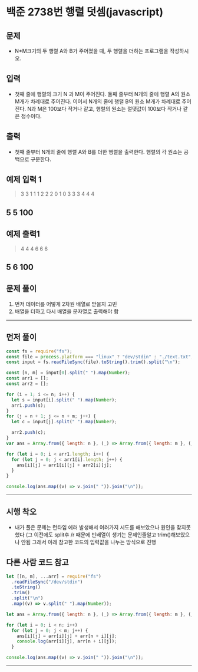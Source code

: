 # 백준 2738번 행렬 덧셈(javascript)

## 문제

- N\*M크기의 두 행렬 A와 B가 주어졌을 때, 두 행렬을 더하는 프로그램을 작성하시오.

## 입력

- 첫째 줄에 행렬의 크기 N 과 M이 주어진다. 둘째 줄부터 N개의 줄에 행렬 A의 원소 M개가 차례대로 주어진다. 이어서 N개의 줄에 행렬 B의 원소 M개가 차례대로 주어진다. N과 M은 100보다 작거나 같고, 행렬의 원소는 절댓값이 100보다 작거나 같은 정수이다.

## 출력

- 첫째 줄부터 N개의 줄에 행렬 A와 B를 더한 행렬을 출력한다. 행렬의 각 원소는 공백으로 구분한다.

## 예제 입력 1

> 3 3
> 1 1 1
> 2 2 2
> 0 1 0
> 3 3 3
> 4 4 4

## 5 5 100

## 예제 출력1

> 4 4 4
> 6 6 6

## 5 6 100

## 문제 풀이

1. 먼저 데이터를 어떻게 2차원 배열로 받을지 고민
2. 배열을 더하고 다시 배열을 문자열로 출력해야 함

---

## 먼저 풀이

```javascript
const fs = require("fs");
const file = process.platform === "linux" ? "dev/stdin" : "./text.txt";
const input = fs.readFileSync(file).toString().trim().split("\n");

const [n, m] = input[0].split(" ").map(Number);
const arr1 = [];
const arr2 = [];

for (i = 1; i <= n; i++) {
  let s = input[i].split(" ").map(Number);
  arr1.push(s);
}
for (j = n + 1; j <= n + m; j++) {
  let c = input[j].split(" ").map(Number);

  arr2.push(c);
}
var ans = Array.from({ length: n }, (_) => Array.from({ length: m }, (_) => 0));

for (let i = 0; i < arr1.length; i++) {
  for (let j = 0; j < arr1[i].length; j++) {
    ans[i][j] = arr1[i][j] + arr2[i][j];
  }
}

console.log(ans.map((v) => v.join(" ")).join("\n"));
```

---

## 시행 착오

- 내가 풀은 문제는 런타임 에러 발생해서 여러가지 시도를 해보았으나 원인을 찾지못했다
  (그 이전에도 split후 /r 때문에 빈배열이 생기는 문제인줄알고 trim()해보았으나 안됨
  그래서 아래 참고한 코드의 입력값을 나누는 방식으로 진행

## 다른 사람 코드 참고

```javascript
let [[n, m], ...arr] = require("fs")
  .readFileSync("/dev/stdin")
  .toString()
  .trim()
  .split("\n")
  .map((v) => v.split(" ").map(Number));

let ans = Array.from({ length: n }, (_) => Array.from({ length: m }, (_) => 0));

for (let i = 0; i < n; i++)
  for (let j = 0; j < m; j++) {
    ans[i][j] = arr[i][j] + arr[n + i][j];
    console.log(arr[i][j], arr[n + i][j]);
  }

console.log(ans.map((v) => v.join(" ")).join("\n"));
```

---
